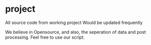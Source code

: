 # project
All source code from working project
Would be updated frequently

We believe in Opensource, and also, the seperation of data and post processing. Feel free to use our script.
